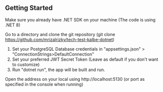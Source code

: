 ## Getting Started

Make sure you already have .NET SDK on your machine (The code is using .NET 8)

Go to a directory and clone the git repository (git clone https://github.com/mrizalrizky/tech-test-kalbe-dotnet)

1. Set your PostgreSQL Database credentials in "appsettings.json" > "ConnectionStrings>DefaultConnection"
2. Set your preferred JWT Secret Token (Leave as default if you don't want to customize)
3. Run "dotnet run", the app will be built and run.

Open the address on your local using http://localhost:5130 (or port as specified in the console when running)
